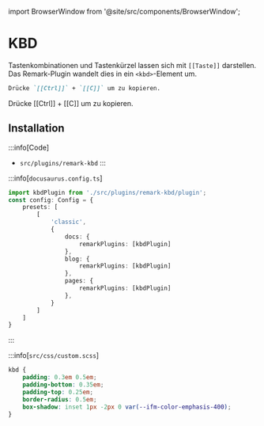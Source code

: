 import BrowserWindow from '@site/src/components/BrowserWindow';

# KBD
Tastenkombinationen und Tastenkürzel lassen sich mit `[[Taste]]` darstellen. Das Remark-Plugin wandelt dies in ein `<kbd>`-Element um.

```md
Drücke `[[Ctrl]]` + `[[C]]` um zu kopieren.
```

<BrowserWindow>
Drücke [[Ctrl]] + [[C]] um zu kopieren.
</BrowserWindow>

## Installation

:::info[Code]
- `src/plugins/remark-kbd`
:::

:::info[`docusaurus.config.ts`]
```ts
import kbdPlugin from './src/plugins/remark-kbd/plugin';
const config: Config = {
    presets: [
        [
            'classic',
            {
                docs: {
                    remarkPlugins: [kbdPlugin]
                },
                blog: {
                    remarkPlugins: [kbdPlugin]
                },
                pages: {
                    remarkPlugins: [kbdPlugin]
                },
            }
        ]
    ]
}
```
:::

:::info[`src/css/custom.scss`]
```css
kbd {
    padding: 0.3em 0.5em;
    padding-bottom: 0.35em;
    padding-top: 0.25em;
    border-radius: 0.5em;
    box-shadow: inset 1px -2px 0 var(--ifm-color-emphasis-400);
}
```